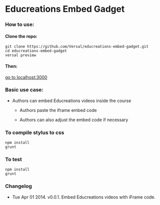 Educreations Embed Gadget
=========================

### How to use:

#### Clone the repo:

    git clone https://github.com/Versal/educreations-embed-gadget.git
    cd educreations-embed-gadget
    versal preview

#### Then:

[go to localhost:3000](http://localhost:3000/)

### Basic use case:

-   Authors can embed Educreations videos inside the course

    -   Authors paste the iframe embed code

    -   Authors can also adjust the embed code if necessary

### To compile stylus to css

    npm install
    grunt

### To test

    npm install
    grunt

### Changelog

-   Tue Apr 01 2014. v0.0.1. Embed Educreations videos with iFrame code.
